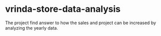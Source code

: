 # vrinda-store-data-analysis
The project find answer to how the sales and project can be increased by analyzing the yearly data. 
